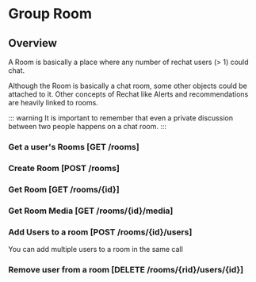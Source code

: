 # Group Room

## Overview
A Room is basically a place where any number of rechat users (> 1) could chat.

Although the Room is basically a chat room, some other objects could be attached to it.
Other concepts of Rechat like Alerts and recommendations are heavily linked to rooms.

::: warning
  It is important to remember that even a private discussion between two people happens on a chat room.
:::

### Get a user's Rooms [GET /rooms]
<!-- include(tests/room/getUserRooms.md) -->

### Create Room [POST /rooms]
<!-- include(tests/room/create.md) -->

### Get Room [GET /rooms/{id}]
<!-- include(tests/room/getRoom.md) -->

### Get Room Media [GET /rooms/{id}/media]
<!-- include(tests/room/getRoomMedia.md) -->

### Add Users to a room [POST /rooms/{id}/users]
You can add multiple users to a room in the same call
<!-- include(tests/room/addUser.md) -->

### Remove user from a room [DELETE /rooms/{rid}/users/{id}]
<!-- include(tests/room/removeUser.md) -->